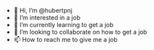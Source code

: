 - 👋 Hi, I’m @hubertpnj
- 👀 I’m interested in a job
- 🌱 I’m currently learning to get a job
- 💞️ I’m looking to collaborate on how to get a job
- 📫 How to reach me to give me a job
